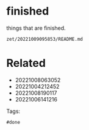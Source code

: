 # finished

things that are finished.

` zet/20221009095853/README.md `

# Related

- 20221008063052
- 20221004212452
- 20221008190117
- 20221006141216

Tags:

    #done
